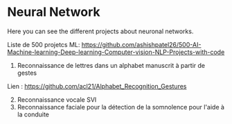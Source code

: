 # Neural Network

Here you can see the different projects about neuronal networks.

Liste de 500 projetcs ML: https://github.com/ashishpatel26/500-AI-Machine-learning-Deep-learning-Computer-vision-NLP-Projects-with-code

1) Reconnaissance de lettres dans un alphabet manuscrit à partir de gestes

Lien : https://github.com/acl21/Alphabet_Recognition_Gestures

2) Reconnaissance vocale SVI
3) Reconnaissance faciale pour la détection de la somnolence pour l'aide à la conduite

